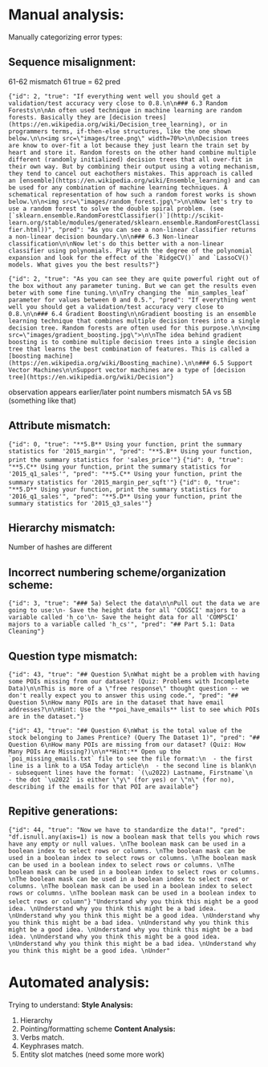 # Manual analysis:
Manually categorizing error types:

## Sequence misalignment:
61-62 mismatch
61 true = 62 pred

```{"id": 2, "true": "If everything went well you should get a validation/test accuracy very close to 0.8.\n\n### 6.3 Random Forests\n\nAn often used technique in machine learning are random forests. Basically they are [decision trees](https://en.wikipedia.org/wiki/Decision_tree_learning), or in programmers terms, if-then-else structures, like the one shown below.\n\n<img src=\"images/tree.png\" width=70%>\n\nDecision trees are know to over-fit a lot because they just learn the train set by heart and store it. Random forests on the other hand combine multiple different (randomly initialized) decision trees that all over-fit in their own way. But by combining their output using a voting mechanism, they tend to cancel out eachothers mistakes. This approach is called an [ensemble](https://en.wikipedia.org/wiki/Ensemble_learning) and can be used for any combination of machine learning techniques. A schematical representation of how such a random forest works is shown below.\n\n<img src=\"images/random_forest.jpg\">\n\nNow let's try to use a random forest to solve the double spiral problem. (see [`sklearn.ensemble.RandomForestClassifier()`](http://scikit-learn.org/stable/modules/generated/sklearn.ensemble.RandomForestClassifier.html))", "pred": "As you can see a non-linear classifier returns a non-linear decision boundary.\n\n### 6.3 Non-linear classification\n\nNow let's do this better with a non-linear classifier using polynomials. Play with the degree of the polynomial expansion and look for the effect of the `RidgeCV()` and `LassoCV()` models. What gives you the best results?"}```

```{"id": 2, "true": "As you can see they are quite powerful right out of the box without any parameter tuning. But we can get the results even beter with some fine tuning.\n\nTry changing the `min_samples_leaf` parameter for values between 0 and 0.5.", "pred": "If everything went well you should get a validation/test accuracy very close to 0.8.\n\n### 6.4 Gradient Boosting\n\nGradient boosting is an ensemble learning technique that combines multiple decision trees into a single decision tree. Random forests are often used for this purpose.\n\n<img src=\"images/gradient_boosting.jpg\">\n\nThe idea behind gradient boosting is to combine multiple decision trees into a single decision tree that learns the best combination of features. This is called a [boosting machine](https://en.wikipedia.org/wiki/Boosting_machine).\n\n### 6.5 Support Vector Machines\n\nSupport vector machines are a type of [decision tree](https://en.wikipedia.org/wiki/Decision"}```

observation appears earlier/later
point numbers mismatch 5A vs 5B (something like that)
 
## Attribute mismatch:
```{"id": 0, "true": "**5.B** Using your function, print the summary statistics for '2015_margin'", "pred": "**5.B** Using your function, print the summary statistics for 'sales_price'"}```
```{"id": 0, "true": "**5.C** Using your function, print the summary statistics for '2015_q1_sales'", "pred": "**5.C** Using your function, print the summary statistics for '2015_margin_per_sqft'"}```
```{"id": 0, "true": "**5.D** Using your function, print the summary statistics for '2016_q1_sales'", "pred": "**5.D** Using your function, print the summary statistics for '2015_q3_sales'"}```

## Hierarchy mismatch:
Number of hashes are different

## Incorrect numbering scheme/organization scheme:
```{"id": 3, "true": "### 5a) Select the data\n\nPull out the data we are going to use:\n- Save the height data for all 'COGSCI' majors to a variable called 'h_co'\n- Save the height data for all 'COMPSCI' majors to a variable called 'h_cs'", "pred": "## Part 5.1: Data Cleaning"}```

## Question type mismatch:

```{"id": 43, "true": "## Question 5\nWhat might be a problem with having some POIs missing from our dataset? (Quiz: Problems with Incomplete Data)\n\nThis is more of a \"free response\" thought question -- we don't really expect you to answer this using code.", "pred": "## Question 5\nHow many POIs are in the dataset that have email addresses?\n\nHint: Use the **poi_have_emails** list to see which POIs are in the dataset."}```

```{"id": 43, "true": "## Question 6\nWhat is the total value of the stock belonging to James Prentice? (Query The Dataset 1)", "pred": "## Question 6\nHow many POIs are missing from our dataset? (Quiz: How Many POIs Are Missing?)\n\n**Hint:** Open up the `poi_missing_emails.txt` file to see the file format:\n  - the first line is a link to a USA Today article\n  - the second line is blank\n  - subsequent lines have the format: `(\u2022) Lastname, Firstname`\n      - the dot `\u2022` is either \"y\" (for yes) or \"n\" (for no), describing if the emails for that POI are available"}```

## Repitive generations:

```{"id": 44, "true": "Now we have to standardize the data!", "pred": "df.isnull.any(axis=1) is now a boolean mask that tells you which rows have any empty or null values. \nThe boolean mask can be used in a boolean index to select rows or columns. \nThe boolean mask can be used in a boolean index to select rows or columns. \nThe boolean mask can be used in a boolean index to select rows or columns. \nThe boolean mask can be used in a boolean index to select rows or columns. \nThe boolean mask can be used in a boolean index to select rows or columns. \nThe boolean mask can be used in a boolean index to select rows or columns. \nThe boolean mask can be used in a boolean index to select rows or column"}```
```"Understand why you think this might be a good idea. \nUnderstand why you think this might be a bad idea. \nUnderstand why you think this might be a good idea. \nUnderstand why you think this might be a bad idea. \nUnderstand why you think this might be a good idea. \nUnderstand why you think this might be a bad idea. \nUnderstand why you think this might be a good idea. \nUnderstand why you think this might be a bad idea. \nUnderstand why you think this might be a good idea. \nUnder"```

# Automated analysis:
Trying to understand:
**Style Analysis:**
1. Hierarchy
2. Pointing/formatting scheme
**Content Analysis:**
1. Verbs match.
2. Keyphrases match.
3. Entity slot matches (need some more work)